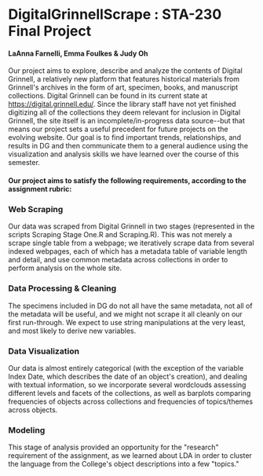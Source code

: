# DigitalGrinnellScrape : STA-230 Final Project

#### LaAnna Farnelli, Emma Foulkes & Judy Oh

Our project aims to explore, describe and analyze the contents of Digital Grinnell, a relatively new platform that features historical materials from Grinnell's archives in the form of art, specimen, books, and manuscript collections. Digital Grinnell can be found in its current state at https://digital.grinnell.edu/. Since the library staff have not yet finished digitizing all of the collections they deem relevant for inclusion in Digital Grinnell, the site itself is an incomplete/in-progress data source--but that means our project sets a useful precedent for future projects on the evolving website. Our goal is to find important trends, relationships, and results in DG and then communicate them to a general audience using the visualization and analysis skills we have learned over the course of this semester. 


#### Our project aims to satisfy the following requirements, according to the assignment rubric:

### Web Scraping

Our data was scraped from Digital Grinnell in two stages (represented in the scripts Scraping Stage One.R and Scraping.R). This was not merely a scrape single table from a webpage; we iteratively scrape data from several indexed webpages, each of which has a metadata table of variable length and detail, and use common metadata across collections in order to perform analysis on the whole site. 

### Data Processing & Cleaning

The specimens included in DG do not all have the same metadata, not all of the metadata will be useful, and we might not scrape it all cleanly on our first run-through. We expect to use string manipulations at the very least, and most likely to derive new variables.

### Data Visualization

Our data is almost entirely categorical (with the exception of the variable Index Date, which describes the date of an object's creation), and dealing with textual information, so we incorporate several wordclouds assessing different levels and facets of the collections, as well as barplots comparing frequencies of objects across collections and frequencies of topics/themes across objects. 

### Modeling

This stage of analysis provided an opportunity for the "research" requirement of the assignment, as we learned about LDA in order to cluster the language from the College's object descriptions into a few "topics."
